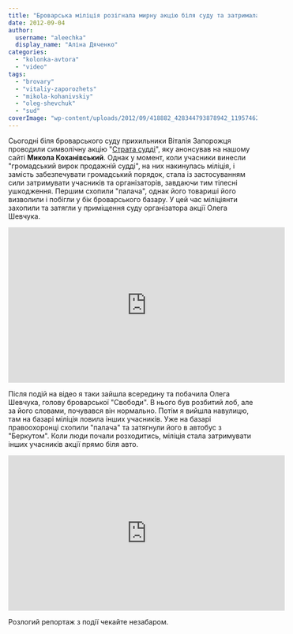 ```yaml
---
title: "Броварська міліція розігнала мирну акцію біля суду та затримала 6 осіб - ВІДЕО"
date: 2012-09-04
author: 
  username: "aleechka"
  display_name: "Аліна Дяченко"
categories: 
  - "kolonka-avtora"
  - "video"
tags: 
  - "brovary"
  - "vitaliy-zaporozhets"
  - "mikola-kohanivskiy"
  - "oleg-shevchuk"
  - "sud"
coverImage: "wp-content/uploads/2012/09/418882_428344793878942_1195746226_n.jpg"
---
```


Сьогодні біля броварського суду прихильники Віталія Запорожця проводили символічну акцію "[Страта судді](https://mpz.brovary.org/4-veresnya-u-brovarah-vidbudetsya-publichna-strata-suddi)", яку анонсував на нашому сайті **Микола Коханівський**. Однак у момент, коли учасники винесли "громадський вирок продажній судді", на них накинулась міліція, і замість забезпечувати громадський порядок, стала із застосуванням сили затримувати учасників та організаторів, завдаючи тим тілесні ушкодження. Першим схопили "палача", однак його товариші його визволили і побігли у бік броварського базару. У цей час міліціянти захопили та затягли у приміщення суду організатора акції Олега Шевчука.

<iframe src="https://www.youtube.com/embed/K9AATGG_u1Q" frameborder="0" width="560" height="315"></iframe>

Після подій на відео я таки зайшла всередину та побачила Олега Шевчука, голову броварської "Свободи". В нього був розбитий лоб, але за його словами, почувався він нормально. Потім я вийшла навулицю, там на базарі міліція ловила інших учасників. Уже на базарі правоохоронці схопили "палача" та затягнули його в автобус з "Беркутом". Коли люди почали розходитись, міліція стала затримувати інших учасників акції прямо біля авто.

<iframe src="https://www.youtube.com/embed/n2g5wr2AvIk" frameborder="0" width="560" height="315"></iframe>

Розлогий репортаж з події чекайте незабаром.
